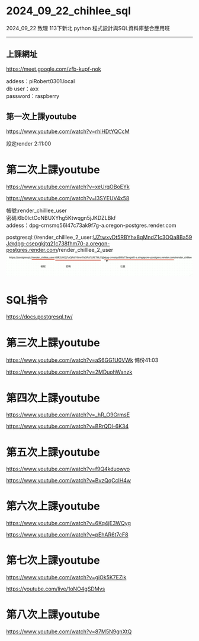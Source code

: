 # __2024_09_22_chihlee_sql__
2024_09_22 致理 113下新北 python 程式設計與SQL資料庫整合應用班

---

## 上課網址
https://meet.google.com/zfb-kupf-nok

addess：piRobert0301.local  
db user：axx  
password：raspberry  


## 第一次上課youtube
https://www.youtube.com/watch?v=rhiHDtYQCcM

設定render 2:11:00

# 第二次上課youtube
https://www.youtube.com/watch?v=xeUrqOBoEYk

https://www.youtube.com/watch?v=l3SYEUV4x58

帳號:render_chilllee_user  
密碼:6b0lctCoNBUXYhg5Ktwqgn5jJKDZLBkf  
addess：dpg-crnsmq56l47c73ak9f7g-a.oregon-postgres.render.com  

postgresql://render_chilllee_2_user:UZtwxvDt5RBYhx8qMndZ1c3OQa8Ba59J@dpg-csepgkjtq21c738fhm70-a.oregon-postgres.render.com/render_chilllee_2_user
![alt text](image-1.png)

# SQL指令
https://docs.postgresql.tw/

# 第三次上課youtube

https://www.youtube.com/watch?v=aS6GG1U0VWk
備份41:03

https://www.youtube.com/watch?v=2MDuohWanzk

# 第四次上課youtube

https://www.youtube.com/watch?v=_hR_O9GrmsE

https://www.youtube.com/watch?v=BRrQDI-6K34

# 第五次上課youtube

https://www.youtube.com/watch?v=f9Q4kduowyo

https://www.youtube.com/watch?v=BvzQqCclH4w

# 第六次上課youtube

https://www.youtube.com/watch?v=6Kq4jE3WQyg

https://www.youtube.com/watch?v=pEhAR6t7cF8

# 第七次上課youtube
https://www.youtube.com/watch?v=giOk5K7EZik

https://youtube.com/live/1oNO4gSDMvs

# 第八次上課youtube
https://www.youtube.com/watch?v=87M5N9gnXtQ
